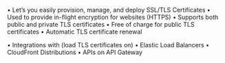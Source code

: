 
• Let’s you easily provision, manage, and deploy SSL/TLS Certificates
• Used to provide in-flight encryption for websites (HTTPS)
• Supports both public and private TLS certificates
• Free of charge for public TLS certificates
• Automatic TLS certificate renewal

• Integrations with (load TLS certificates on)
	• Elastic Load Balancers
	• CloudFront Distributions
	• APIs on API Gateway